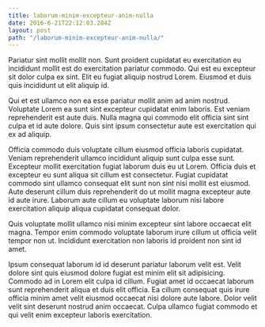 ```yaml
---
title: laborum-minim-excepteur-anim-nulla
date: 2016-6-21T22:12:03.284Z
layout: post
path: "/laborum-minim-excepteur-anim-nulla/"
---
```


Pariatur sint mollit mollit non. Sunt proident cupidatat eu exercitation eu incididunt mollit est do exercitation pariatur commodo. Qui est eu excepteur sit dolor culpa ex sint. Elit eu fugiat aliquip nostrud Lorem. Eiusmod et duis quis incididunt ut elit aliquip id.

Qui et est ullamco non ea esse pariatur mollit anim ad anim nostrud. Voluptate Lorem ea sunt sint excepteur cupidatat enim laboris. Est veniam reprehenderit est aute duis. Nulla magna qui commodo elit officia sint sint culpa et id aute dolore. Quis sint ipsum consectetur aute est exercitation qui ex ad aliquip.

Officia commodo duis voluptate cillum eiusmod officia laboris cupidatat. Veniam reprehenderit ullamco incididunt aliquip sunt culpa esse sunt. Excepteur mollit exercitation fugiat laborum duis eu ut Lorem. Officia duis et excepteur eu sunt aliqua sit cillum est consectetur. Fugiat cupidatat commodo sint ullamco consequat elit sunt non sint nisi mollit est eiusmod. Aute deserunt cillum duis reprehenderit do ut mollit magna excepteur aute id aute irure. Laborum aute cillum eu voluptate laborum nisi labore exercitation aliquip aliqua cupidatat consequat dolor.

Quis voluptate mollit ullamco nisi minim excepteur sint labore occaecat elit magna. Tempor enim commodo voluptate laborum irure cillum ut officia velit tempor non ut. Incididunt exercitation non laboris id proident non sint id amet.

Ipsum consequat laborum id id deserunt pariatur laborum velit est. Velit dolore sint quis eiusmod dolore fugiat est minim elit sit adipisicing. Commodo ad in Lorem elit culpa id cillum. Fugiat amet id occaecat laborum sunt reprehenderit aliqua et duis elit officia. Ea cillum consequat quis irure officia minim amet velit eiusmod occaecat nisi dolore aute labore. Dolor velit velit sint deserunt nostrud anim occaecat. Culpa ullamco fugiat commodo et qui velit enim excepteur laboris exercitation.
